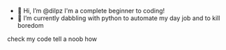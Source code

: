 - 👋 Hi, I’m @dilpz I'm a complete beginner to coding!
- 👀 I’m currently dabbling with python to automate my day job and to kill boredom

check my code tell a noob how 


<!---
dilpz/dilpz is a ✨ special ✨ repository because its `README.md` (this file) appears on your GitHub profile.
You can click the Preview link to take a look at your changes.
--->








